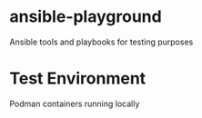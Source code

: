 # ansible-playground

Ansible tools and playbooks for testing purposes

# Test Environment
Podman containers running locally
